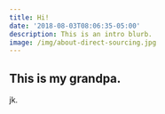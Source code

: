 ```yaml
---
title: Hi!
date: '2018-08-03T08:06:35-05:00'
description: This is an intro blurb.
image: /img/about-direct-sourcing.jpg
---
```

## This is my grandpa.

jk.
